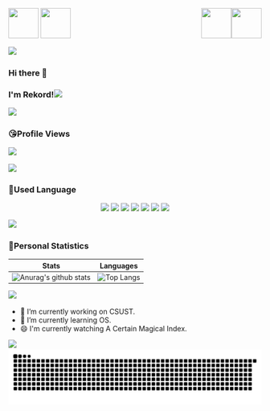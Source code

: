 <p >
<img src="https://emojis.slackmojis.com/emojis/images/1563480763/5999/meow_party.gif" width="60" height="60"/> 
<img src="https://emojis.slackmojis.com/emojis/images/1563480763/5999/meow_party.gif" width="60" height="60"/>
<img src="https://emojis.slackmojis.com/emojis/images/1563480763/5999/meow_party.gif" width="60" height="60" align="right"/>
<img src="https://emojis.slackmojis.com/emojis/images/1563480763/5999/meow_party.gif" width="60" height="60" align="right"/> 
</p>
<img src="https://user-images.githubusercontent.com/73097560/115834477-dbab4500-a447-11eb-908a-139a6edaec5c.gif">

### Hi there 👋
### I'm Rekord!<img src="https://media.giphy.com/media/mGcNjsfWAjY5AEZNw6/giphy.gif" width="50">
<img src="https://user-images.githubusercontent.com/73097560/115834477-dbab4500-a447-11eb-908a-139a6edaec5c.gif">

### 😘Profile Views

![](https://count.getloli.com/get/@Crazyokd.github.readme)

<img src="https://user-images.githubusercontent.com/73097560/115834477-dbab4500-a447-11eb-908a-139a6edaec5c.gif">

### 🧐Used Language
<p align="center">
	<img src="https://img.shields.io/badge/GO-1.17-00acd7?logo=Go&logoColor=00acd7"/>
	<img src="https://img.shields.io/badge/Java-8-e0161a?logo=Java&logoColor=e0161a"/>
	<img src="https://img.shields.io/badge/JavaScript-es6-efd81d?logo=JavaScript&logoColor=efd81d"/>
    <img src="https://img.shields.io/badge/Kotlin-1.14-eb7e21?logo=Kotlin&logoColor=eb7e21"/>
	<img src="https://img.shields.io/badge/Python-3.8-326c9c?logo=Python&logoColor=326c9c"/>
	<img src="https://img.shields.io/badge/C/C++-17-659ad2?logo=C%2B%2B&logoColor=659ad2"/>
	<img src="https://img.shields.io/badge/C%23-6.0-2c006c?logo=c%20Sharp&logoColor=2c006c"/>
</p>
<img src="https://user-images.githubusercontent.com/73097560/115834477-dbab4500-a447-11eb-908a-139a6edaec5c.gif">

### 🥳Personal Statistics

|                          Stats                          |                        Languages                        |
| :----------------------------------------------------------: | :----------------------------------------------------------: |
| ![Anurag's github stats](https://github-readme-stats.vercel.app/api?username=Crazyokd&show_icons=true&theme=synthwave) | ![Top Langs](https://stats4github.vercel.app/api/top-langs/?username=Crazyokd&langs_count=11&hide=html&layout=compact&exclude_repo=Viruses,terminal,Joker,Rosehip-android) |

<img src="https://user-images.githubusercontent.com/73097560/115834477-dbab4500-a447-11eb-908a-139a6edaec5c.gif">

- 🔭 I’m currently working on CSUST.
- 🌱 I’m currently learning OS.
- 😄 I'm currently watching A Certain Magical Index.

<!--
Here are some ideas to get you started:
 ...
- 👯 I’m looking to collaborate on ...
- 🤔 I’m looking for help with ...
- 💬 Ask me about ...
- 📫 How to reach me: ...
- 😄 Pronouns: ...
- ⚡ Fun fact: ...
- 😄 I'm currently watching A Certain Magical Index.
-->

<img src="https://user-images.githubusercontent.com/73097560/115834477-dbab4500-a447-11eb-908a-139a6edaec5c.gif">

<img src="https://raw.githubusercontent.com/Crazyokd/Crazyokd/dist/snake.svg">

